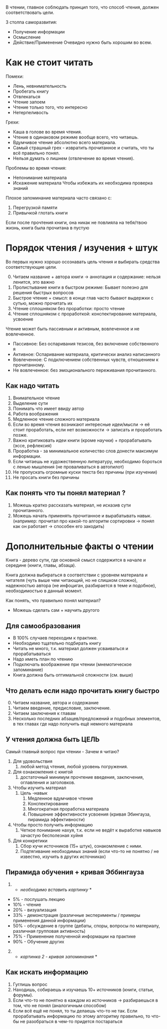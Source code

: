 В чтении, главное соблюдать принцип того, что способ чтения, должен соответствовать цели.

3 столпа саморазвития:
- Получение информации
- Осмысление
- Действие/Применение
Очевидно нужно быть хорошим во всем.

# Как не стоит читать
Помехи:
- Лень, невнимательность
- Пробегать книгу
- Отвлекаться
- Чтение запоем
- Чтение только того, что интересно
- Нетерпеливость

 Грехи: 
- Каша в голове во время чтения.
- Чтение в одинаковом режиме вообще всего, что читаешь.
- Вдумчивое чтение абсолютно всего материала. 
- Самый страшный грех - извратить прочитанное и считать, что ты всё правильно понял.
- Нельзя думать о лишнем (отвлечение во время чтения). 

Проблемы во время чтения:
- Непонимание материала
- Искажение материала
Чтобы избежать их необходима проверка знаний

Плохое запоминание материала часто связано с:
1. Перегрузкой памяти 
2. Привычкой глотать книги

Если после прочтения книги, она никак не повлияла на тебя/твою жизнь, книга была прочитана в пустую

# Порядок чтения / изучения + штук
Во первых нужно хорошо осознавать цель чтения и выбирать средства соответствующие цели.

0) Читаем название + автора книги -> аннотация и содержание: нельзя ленится, это важно
1) Пролистывание книги в быстром режиме: Бывает полезно для решения быстрых вопросов
2) Быстрое чтение + смысл: в конце глав часто бывают выдержки с сутью, можно прочитать их
3) Чтение сплошняком без проработки: просто чтение
4) Чтение сплошняком с проработкой: конспектирование материала, усвоение

Чтение может быть пассивным и активным, вовлеченное и не вовлеченное.
- Пассивное: Без оспаривания тезисов, без включение собственного я
- Активное: Оспаривание материала, критически анализ написанного
- Вовлеченное: С подключением собственных чувств, отношением к прочитанному.
- Не вовлеченное: без эмоционального переживания прочитанного.

## Как надо читать
1) Внимательное чтение 
2) Выделение сути
3) Понимать что имеет ввиду автор
4) Работа воображения
5) Медленное чтение сложного материала 
6) Если во время чтения возникают интересные идеи/мысли -> её стоит проработать, если нет возможности -> записать и проработать позже.
7) Важно критиковать идеи книги (кроме научки) + прорабатывать (эссе, рефлексия)
8) Проработка - за минимальное количество слов донести максимум информации.
9) Если читаешь не художественную литературу, необходимо бороться с ленью мышления (не проваливаться в автопилот)
10) Не пропускать огромные куски текста без причины (при изучении)
11)  Не просать книги без причины  

## Как понять что ты понял материал ?

1. Можешь кратко рассказать материал, не исказив сути прочитанного.
2. Можешь начать применять прочитанное и вырабатывать навык. (например: прочитал про какой-то алгоритм сортировки -> понял как он работает -> способен его закодить) 

# Дополнительные факты о чтении

Книга - дерево сути, где основной смысл содержится в начале и середине (книги, главы, абзаца).

Книга должна выбираться в соответствии с уровнем материала и читателя (чуть выше чем читающий, но не слишком сложно), надежностью автора (не инфоциган, разбирается в теме и подобное), необходимостью в данный момент.

Как понять, что правильно понял материал?
- Можешь сделать сам + научить другого 

## Для самообразования

- В 100% случаев переходим к практике.
- Необходимо тщательно подбирать книгу
- Читать не много, т.к. материал должен усваиваться и прорабатываться
- Надо иметь план по чтению
- Подключать воображение при чтении (мнемотическое запоминание)
- Книга должна быть оптимальной сложности (см. выше)

## Что делать если надо прочитать книгу быстро

0. Читаем название, автора и содержание
1. Читаем введение, предисловие, заключение.
2. Читаем заключения к главам
3. Несколько последних абзацев/предложений и подобных элементов, в тех главах где надо получить ещё немного материала

## У чтения должна быть ЦЕЛЬ

Самый главный вопрос при чтении - Зачем я читаю?
1) Для удовольствия
	1) любой метод чтения, любой уровень погружения.
2) Для ознакомления с книгой
	1) достаточный минимум прочтение введения, заключения, оглавления и заголовков.
3) Чтобы изучить материал 
	1) Цель -навык
		1) Медленное вдумчивое чтение
		2) Конспектирование
		3) Многократная проработка материала
		4) Повышение эффективности усвоения (кривая Эбингауза, пирамида эффективности)
4) Чтобы просто получить информацию
	1) Четкое понимание нахуя, т.к. если не ведёт к выработке навыков зачастую бесполезная хуйня
5) Для конкретики
	1) Сбор кучи источников (15+ штук), ознакомление с ними.
	2) Подтягивание необходимых знаний (если что-то не понятно / не известно, изучить в других источниках)

## Пирамида обучения + кривая Эббингауза 

1) * *необходимо вставить картинку* *

- 5% - послушать лекцию
- 10% - чтение 
- 20% - визуализация
- 33% - демонстрация (различные эксперименты / примеры применения данной информации)
- 50% - обсуждение в группе (дебаты, споры, вопросы по материалу, различная групповая активность)
- 75% - Применение полученной информации на практике
- 90% - Обучение других 

2) * *картинка 2 - кривая запоминания* *

## Как искать информацию

1. Гуглишь вопрос 
2. Находишь, собираешь и изучаешь 10+ источников (книги, статьи, форумы).
3. Если что-то не понятно в каждом из источников -> разбираешься в том, что не понял (аналогичным способом)
4. Если всё ещё не понял, то ты делаешь что-то не так. 
Если прорабатывать информацию по этому алгоритму правильно, то что-бы не разобраться в чем-то придется постараться